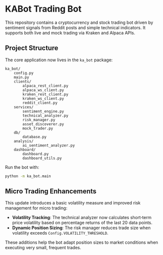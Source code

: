 # KABot Trading Bot

This repository contains a cryptocurrency and stock trading bot driven by sentiment signals from Reddit posts and simple technical indicators. It supports both live and mock trading via Kraken and Alpaca APIs.

## Project Structure

The core application now lives in the `ka_bot` package:

```
ka_bot/
    config.py
    main.py
    clients/
        alpaca_rest_client.py
        alpaca_ws_client.py
        kraken_rest_client.py
        kraken_ws_client.py
        reddit_client.py
    services/
        sentiment_engine.py
        technical_analyzer.py
        risk_manager.py
        asset_discoverer.py
        mock_trader.py
    db/
        database.py
    analysis/
        ai_sentiment_analyzer.py
    dashboard/
        dashboard.py
        dashboard_utils.py
```

Run the bot with:

```bash
python -m ka_bot.main
```

## Micro Trading Enhancements

This update introduces a basic volatility measure and improved risk management for micro trading:

- **Volatility Tracking**: The technical analyzer now calculates short‑term price volatility based on percentage returns of the last 20 data points.
- **Dynamic Position Sizing**: The risk manager reduces trade size when volatility exceeds `Config.VOLATILITY_THRESHOLD`.

These additions help the bot adapt position sizes to market conditions when executing very small, frequent trades.
